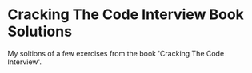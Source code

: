 # Cracking The Code Interview Book Solutions

My soltions of a few exercises from the book 'Cracking The Code Interview'.
